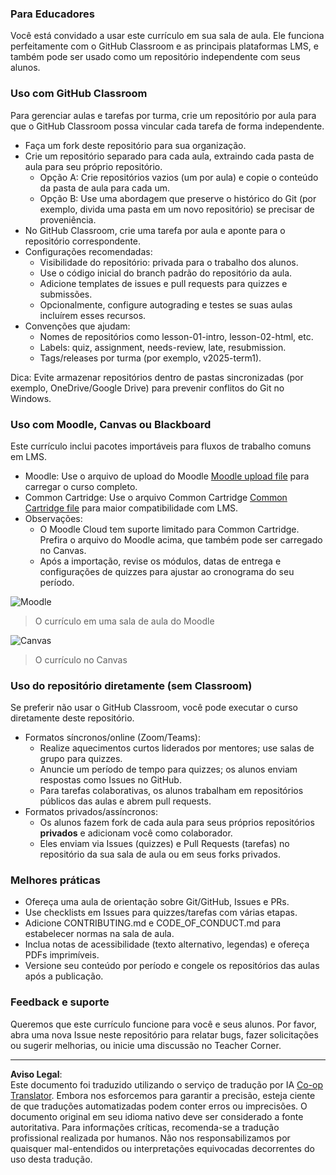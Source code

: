 <!--
CO_OP_TRANSLATOR_METADATA:
{
  "original_hash": "71009af209f81cc01a1f2d324200375f",
  "translation_date": "2025-10-03T09:32:21+00:00",
  "source_file": "for-teachers.md",
  "language_code": "br"
}
-->
### Para Educadores

Você está convidado a usar este currículo em sua sala de aula. Ele funciona perfeitamente com o GitHub Classroom e as principais plataformas LMS, e também pode ser usado como um repositório independente com seus alunos.

### Uso com GitHub Classroom

Para gerenciar aulas e tarefas por turma, crie um repositório por aula para que o GitHub Classroom possa vincular cada tarefa de forma independente.

- Faça um fork deste repositório para sua organização.
- Crie um repositório separado para cada aula, extraindo cada pasta de aula para seu próprio repositório.
  - Opção A: Crie repositórios vazios (um por aula) e copie o conteúdo da pasta de aula para cada um.
  - Opção B: Use uma abordagem que preserve o histórico do Git (por exemplo, divida uma pasta em um novo repositório) se precisar de proveniência.
- No GitHub Classroom, crie uma tarefa por aula e aponte para o repositório correspondente.
- Configurações recomendadas:
  - Visibilidade do repositório: privada para o trabalho dos alunos.
  - Use o código inicial do branch padrão do repositório da aula.
  - Adicione templates de issues e pull requests para quizzes e submissões.
  - Opcionalmente, configure autograding e testes se suas aulas incluírem esses recursos.
- Convenções que ajudam:
  - Nomes de repositórios como lesson-01-intro, lesson-02-html, etc.
  - Labels: quiz, assignment, needs-review, late, resubmission.
  - Tags/releases por turma (por exemplo, v2025-term1).

Dica: Evite armazenar repositórios dentro de pastas sincronizadas (por exemplo, OneDrive/Google Drive) para prevenir conflitos do Git no Windows.

### Uso com Moodle, Canvas ou Blackboard

Este currículo inclui pacotes importáveis para fluxos de trabalho comuns em LMS.

- Moodle: Use o arquivo de upload do Moodle [Moodle upload file](../../../../../../../teaching-files/webdev-moodle.mbz) para carregar o curso completo.
- Common Cartridge: Use o arquivo Common Cartridge [Common Cartridge file](../../../../../../../teaching-files/webdev-common-cartridge.imscc) para maior compatibilidade com LMS.
- Observações:
  - O Moodle Cloud tem suporte limitado para Common Cartridge. Prefira o arquivo do Moodle acima, que também pode ser carregado no Canvas.
  - Após a importação, revise os módulos, datas de entrega e configurações de quizzes para ajustar ao cronograma do seu período.

![Moodle](../../translated_images/moodle.94eb93d714a50cb2c97435b408017dee224348b61bc86203ffd43a4f4e57b95f.br.png)
> O currículo em uma sala de aula do Moodle

![Canvas](../../translated_images/canvas.fbd605ff8e5b8aff567d398528ce113db304446b90b9cad55c654de3fdfcda34.br.png)
> O currículo no Canvas

### Uso do repositório diretamente (sem Classroom)

Se preferir não usar o GitHub Classroom, você pode executar o curso diretamente deste repositório.

- Formatos síncronos/online (Zoom/Teams):
  - Realize aquecimentos curtos liderados por mentores; use salas de grupo para quizzes.
  - Anuncie um período de tempo para quizzes; os alunos enviam respostas como Issues no GitHub.
  - Para tarefas colaborativas, os alunos trabalham em repositórios públicos das aulas e abrem pull requests.
- Formatos privados/assíncronos:
  - Os alunos fazem fork de cada aula para seus próprios repositórios **privados** e adicionam você como colaborador.
  - Eles enviam via Issues (quizzes) e Pull Requests (tarefas) no repositório da sua sala de aula ou em seus forks privados.

### Melhores práticas

- Ofereça uma aula de orientação sobre Git/GitHub, Issues e PRs.
- Use checklists em Issues para quizzes/tarefas com várias etapas.
- Adicione CONTRIBUTING.md e CODE_OF_CONDUCT.md para estabelecer normas na sala de aula.
- Inclua notas de acessibilidade (texto alternativo, legendas) e ofereça PDFs imprimíveis.
- Versione seu conteúdo por período e congele os repositórios das aulas após a publicação.

### Feedback e suporte

Queremos que este currículo funcione para você e seus alunos. Por favor, abra uma nova Issue neste repositório para relatar bugs, fazer solicitações ou sugerir melhorias, ou inicie uma discussão no Teacher Corner.

---

**Aviso Legal**:  
Este documento foi traduzido utilizando o serviço de tradução por IA [Co-op Translator](https://github.com/Azure/co-op-translator). Embora nos esforcemos para garantir a precisão, esteja ciente de que traduções automatizadas podem conter erros ou imprecisões. O documento original em seu idioma nativo deve ser considerado a fonte autoritativa. Para informações críticas, recomenda-se a tradução profissional realizada por humanos. Não nos responsabilizamos por quaisquer mal-entendidos ou interpretações equivocadas decorrentes do uso desta tradução.